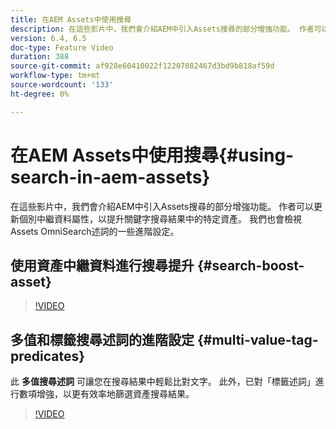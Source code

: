 ```yaml
---
title: 在AEM Assets中使用搜尋
description: 在這些影片中，我們會介紹AEM中引入Assets搜尋的部分增強功能。 作者可以更新個別中繼資料屬性，以提升關鍵字搜尋結果中的特定資產。 我們也會檢視Assets OmniSearch述詞的一些進階設定。
version: 6.4, 6.5
doc-type: Feature Video
duration: 388
source-git-commit: af928e60410022f12207082467d3bd9b818af59d
workflow-type: tm+mt
source-wordcount: '133'
ht-degree: 0%

---
```



# 在AEM Assets中使用搜尋{#using-search-in-aem-assets}

在這些影片中，我們會介紹AEM中引入Assets搜尋的部分增強功能。 作者可以更新個別中繼資料屬性，以提升關鍵字搜尋結果中的特定資產。 我們也會檢視Assets OmniSearch述詞的一些進階設定。

## 使用資產中繼資料進行搜尋提升 {#search-boost-asset}

>[!VIDEO](https://video.tv.adobe.com/v/16766?quality=12&learn=on)

## 多值和標籤搜尋述詞的進階設定 {#multi-value-tag-predicates}

此 **多值搜尋述詞** 可讓您在搜尋結果中輕鬆比對文字。 此外，已對「標籤述詞」進行數項增強，以更有效率地篩選資產搜尋結果。

>[!VIDEO](https://video.tv.adobe.com/v/16457?quality=12&learn=on)
